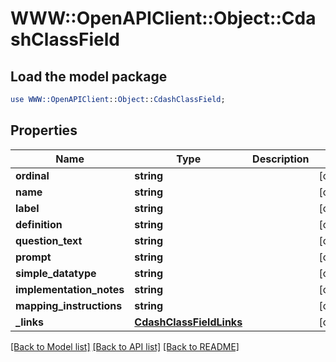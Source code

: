 # WWW::OpenAPIClient::Object::CdashClassField

## Load the model package
```perl
use WWW::OpenAPIClient::Object::CdashClassField;
```

## Properties
Name | Type | Description | Notes
------------ | ------------- | ------------- | -------------
**ordinal** | **string** |  | [optional] 
**name** | **string** |  | [optional] 
**label** | **string** |  | [optional] 
**definition** | **string** |  | [optional] 
**question_text** | **string** |  | [optional] 
**prompt** | **string** |  | [optional] 
**simple_datatype** | **string** |  | [optional] 
**implementation_notes** | **string** |  | [optional] 
**mapping_instructions** | **string** |  | [optional] 
**_links** | [**CdashClassFieldLinks**](CdashClassFieldLinks.md) |  | [optional] 

[[Back to Model list]](../README.md#documentation-for-models) [[Back to API list]](../README.md#documentation-for-api-endpoints) [[Back to README]](../README.md)


